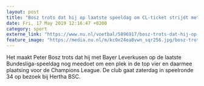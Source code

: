```yaml
---
layout: post
title: "Bosz trots dat hij op laatste speeldag om CL-ticket strijdt met Leverkusen"
date: Fri, 17 May 2019 12:16:47 +0200
category: sport
externe_link: "https://www.nu.nl/voetbal/5896917/bosz-trots-dat-hij-op-laatste-speeldag-om-cl-ticket-strijdt-met-leverkusen.html"
feature_image: "https://media.nu.nl/m/kc0x24ea8vwn_sqr256.jpg/bosz-trots-dat-hij-op-laatste-speeldag-om-cl-ticket-strijdt-met-leverkusen.jpg"
---
```


Het maakt Peter Bosz trots dat hij met Bayer Leverkusen op de laatste Bundesliga-speeldag nog meedoet om een plek in de top vier en daarmee plaatsing voor de Champions League. De club gaat zaterdag in speelronde 34 op bezoek bij Hertha BSC.
